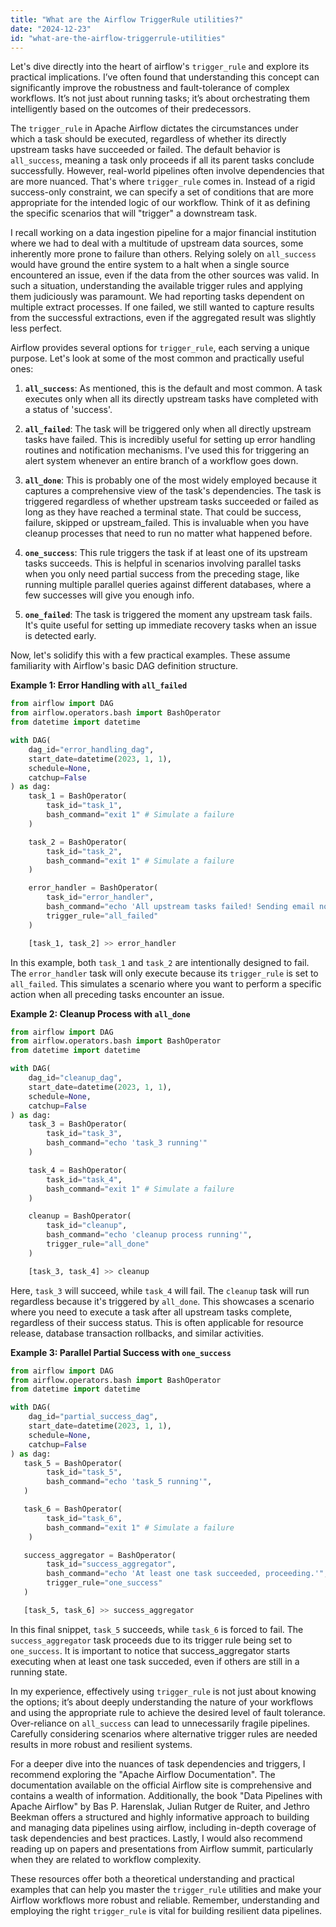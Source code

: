 ```yaml
---
title: "What are the Airflow TriggerRule utilities?"
date: "2024-12-23"
id: "what-are-the-airflow-triggerrule-utilities"
---
```


Let's dive directly into the heart of airflow's `trigger_rule` and explore its practical implications. I’ve often found that understanding this concept can significantly improve the robustness and fault-tolerance of complex workflows. It’s not just about running tasks; it’s about orchestrating them intelligently based on the outcomes of their predecessors.

The `trigger_rule` in Apache Airflow dictates the circumstances under which a task should be executed, regardless of whether its directly upstream tasks have succeeded or failed. The default behavior is `all_success`, meaning a task only proceeds if all its parent tasks conclude successfully. However, real-world pipelines often involve dependencies that are more nuanced. That's where `trigger_rule` comes in. Instead of a rigid success-only constraint, we can specify a set of conditions that are more appropriate for the intended logic of our workflow. Think of it as defining the specific scenarios that will "trigger" a downstream task.

I recall working on a data ingestion pipeline for a major financial institution where we had to deal with a multitude of upstream data sources, some inherently more prone to failure than others. Relying solely on `all_success` would have ground the entire system to a halt when a single source encountered an issue, even if the data from the other sources was valid. In such a situation, understanding the available trigger rules and applying them judiciously was paramount. We had reporting tasks dependent on multiple extract processes. If one failed, we still wanted to capture results from the successful extractions, even if the aggregated result was slightly less perfect.

Airflow provides several options for `trigger_rule`, each serving a unique purpose. Let's look at some of the most common and practically useful ones:

1.  **`all_success`**: As mentioned, this is the default and most common. A task executes only when all its directly upstream tasks have completed with a status of 'success'.

2.  **`all_failed`**: The task will be triggered only when all directly upstream tasks have failed. This is incredibly useful for setting up error handling routines and notification mechanisms. I've used this for triggering an alert system whenever an entire branch of a workflow goes down.

3.  **`all_done`**: This is probably one of the most widely employed because it captures a comprehensive view of the task's dependencies. The task is triggered regardless of whether upstream tasks succeeded or failed as long as they have reached a terminal state. That could be success, failure, skipped or upstream_failed. This is invaluable when you have cleanup processes that need to run no matter what happened before.

4. **`one_success`**: This rule triggers the task if at least one of its upstream tasks succeeds. This is helpful in scenarios involving parallel tasks when you only need partial success from the preceding stage, like running multiple parallel queries against different databases, where a few successes will give you enough info.

5. **`one_failed`**: The task is triggered the moment any upstream task fails. It's quite useful for setting up immediate recovery tasks when an issue is detected early.

Now, let's solidify this with a few practical examples. These assume familiarity with Airflow's basic DAG definition structure.

**Example 1: Error Handling with `all_failed`**

```python
from airflow import DAG
from airflow.operators.bash import BashOperator
from datetime import datetime

with DAG(
    dag_id="error_handling_dag",
    start_date=datetime(2023, 1, 1),
    schedule=None,
    catchup=False
) as dag:
    task_1 = BashOperator(
        task_id="task_1",
        bash_command="exit 1" # Simulate a failure
    )

    task_2 = BashOperator(
        task_id="task_2",
        bash_command="exit 1" # Simulate a failure
    )

    error_handler = BashOperator(
        task_id="error_handler",
        bash_command="echo 'All upstream tasks failed! Sending email notification.'",
        trigger_rule="all_failed"
    )

    [task_1, task_2] >> error_handler
```

In this example, both `task_1` and `task_2` are intentionally designed to fail. The `error_handler` task will only execute because its `trigger_rule` is set to `all_failed`. This simulates a scenario where you want to perform a specific action when all preceding tasks encounter an issue.

**Example 2: Cleanup Process with `all_done`**

```python
from airflow import DAG
from airflow.operators.bash import BashOperator
from datetime import datetime

with DAG(
    dag_id="cleanup_dag",
    start_date=datetime(2023, 1, 1),
    schedule=None,
    catchup=False
) as dag:
    task_3 = BashOperator(
        task_id="task_3",
        bash_command="echo 'task_3 running'"
    )

    task_4 = BashOperator(
        task_id="task_4",
        bash_command="exit 1" # Simulate a failure
    )

    cleanup = BashOperator(
        task_id="cleanup",
        bash_command="echo 'cleanup process running'",
        trigger_rule="all_done"
    )

    [task_3, task_4] >> cleanup

```

Here, `task_3` will succeed, while `task_4` will fail. The `cleanup` task will run regardless because it's triggered by `all_done`. This showcases a scenario where you need to execute a task after all upstream tasks complete, regardless of their success status. This is often applicable for resource release, database transaction rollbacks, and similar activities.

**Example 3: Parallel Partial Success with `one_success`**

```python
from airflow import DAG
from airflow.operators.bash import BashOperator
from datetime import datetime

with DAG(
    dag_id="partial_success_dag",
    start_date=datetime(2023, 1, 1),
    schedule=None,
    catchup=False
) as dag:
   task_5 = BashOperator(
        task_id="task_5",
        bash_command="echo 'task_5 running'",
   )

   task_6 = BashOperator(
        task_id="task_6",
        bash_command="exit 1" # Simulate a failure
    )

   success_aggregator = BashOperator(
        task_id="success_aggregator",
        bash_command="echo 'At least one task succeeded, proceeding.'",
        trigger_rule="one_success"
   )

   [task_5, task_6] >> success_aggregator
```

In this final snippet, `task_5` succeeds, while `task_6` is forced to fail. The `success_aggregator` task proceeds due to its trigger rule being set to `one_success`. It is important to notice that success_aggregator starts executing when at least one task succeded, even if others are still in a running state.

In my experience, effectively using `trigger_rule` is not just about knowing the options; it’s about deeply understanding the nature of your workflows and using the appropriate rule to achieve the desired level of fault tolerance. Over-reliance on `all_success` can lead to unnecessarily fragile pipelines. Carefully considering scenarios where alternative trigger rules are needed results in more robust and resilient systems.

For a deeper dive into the nuances of task dependencies and triggers, I recommend exploring the "Apache Airflow Documentation". The documentation available on the official Airflow site is comprehensive and contains a wealth of information. Additionally, the book "Data Pipelines with Apache Airflow" by Bas P. Harenslak, Julian Rutger de Ruiter, and Jethro Beekman offers a structured and highly informative approach to building and managing data pipelines using airflow, including in-depth coverage of task dependencies and best practices. Lastly, I would also recommend reading up on papers and presentations from Airflow summit, particularly when they are related to workflow complexity.

These resources offer both a theoretical understanding and practical examples that can help you master the `trigger_rule` utilities and make your Airflow workflows more robust and reliable. Remember, understanding and employing the right `trigger_rule` is vital for building resilient data pipelines.
